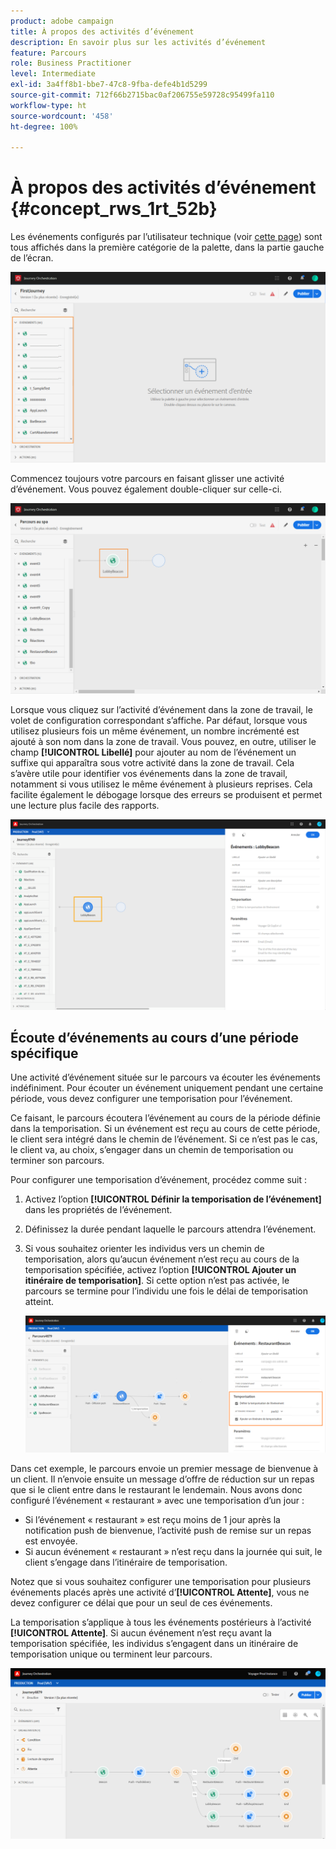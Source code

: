 ```yaml
---
product: adobe campaign
title: À propos des activités d’événement
description: En savoir plus sur les activités d’événement
feature: Parcours
role: Business Practitioner
level: Intermediate
exl-id: 3a4ff8b1-bbe7-47c8-9fba-defe4b1d5299
source-git-commit: 712f66b2715bac0af206755e59728c95499fa110
workflow-type: ht
source-wordcount: '458'
ht-degree: 100%

---
```


# À propos des activités d’événement {#concept_rws_1rt_52b}

Les événements configurés par l’utilisateur technique (voir [cette page](../event/about-events.md)) sont tous affichés dans la première catégorie de la palette, dans la partie gauche de l’écran.

![](../assets/journey43.png)

Commencez toujours votre parcours en faisant glisser une activité d’événement. Vous pouvez également double-cliquer sur celle-ci.

![](../assets/journey44.png)

Lorsque vous cliquez sur l’activité d’événement dans la zone de travail, le volet de configuration correspondant s’affiche. Par défaut, lorsque vous utilisez plusieurs fois un même événement, un nombre incrémenté est ajouté à son nom dans la zone de travail. Vous pouvez, en outre, utiliser le champ **[!UICONTROL Libellé]** pour ajouter au nom de l’événement un suffixe qui apparaîtra sous votre activité dans la zone de travail. Cela s’avère utile pour identifier vos événements dans la zone de travail, notamment si vous utilisez le même événement à plusieurs reprises. Cela facilite également le débogage lorsque des erreurs se produisent et permet une lecture plus facile des rapports.

![](../assets/journey33.png)

## Écoute d’événements au cours d’une période spécifique

Une activité d’événement située sur le parcours va écouter les événements indéfiniment. Pour écouter un événement uniquement pendant une certaine période, vous devez configurer une temporisation pour l’événement.

Ce faisant, le parcours écoutera l’événement au cours de la période définie dans la temporisation. Si un événement est reçu au cours de cette période, le client sera intégré dans le chemin de l’événement. Si ce n’est pas le cas, le client va, au choix, s’engager dans un chemin de temporisation ou terminer son parcours.

Pour configurer une temporisation d’événement, procédez comme suit :

1. Activez l’option **[!UICONTROL Définir la temporisation de l’événement]** dans les propriétés de l’événement.

1. Définissez la durée pendant laquelle le parcours attendra l’événement.

1. Si vous souhaitez orienter les individus vers un chemin de temporisation, alors qu’aucun événement n’est reçu au cours de la temporisation spécifiée, activez l’option **[!UICONTROL Ajouter un itinéraire de temporisation]**. Si cette option n’est pas activée, le parcours se termine pour l’individu une fois le délai de temporisation atteint.

   ![](../assets/event-timeout.png)

Dans cet exemple, le parcours envoie un premier message de bienvenue à un client. Il n’envoie ensuite un message d’offre de réduction sur un repas que si le client entre dans le restaurant le lendemain. Nous avons donc configuré l’événement « restaurant » avec une temporisation d’un jour :

* Si l’événement « restaurant » est reçu moins de 1 jour après la notification push de bienvenue, l’activité push de remise sur un repas est envoyée.
* Si aucun événement « restaurant » n’est reçu dans la journée qui suit, le client s’engage dans l’itinéraire de temporisation.

Notez que si vous souhaitez configurer une temporisation pour plusieurs événements placés après une activité d’**[!UICONTROL Attente]**, vous ne devez configurer ce délai que pour un seul de ces événements.

La temporisation s’applique à tous les événements postérieurs à l’activité **[!UICONTROL Attente]**. Si aucun événement n’est reçu avant la temporisation spécifiée, les individus s’engagent dans un itinéraire de temporisation unique ou terminent leur parcours.

![](../assets/event-timeout-group.png)

